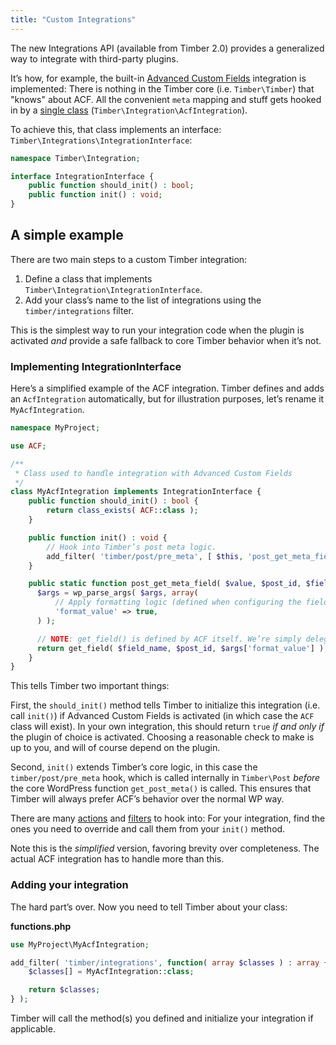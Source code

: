 ```yaml
---
title: "Custom Integrations"
---
```


The new Integrations API (available from Timber 2.0) provides a generalized way to integrate with third-party plugins.

It’s how, for example, the built-in [Advanced Custom Fields](/docs/v2/integrations/advanced-custom-fields/) integration is implemented: There is nothing in the Timber core (i.e. `Timber\Timber`) that "knows" about ACF. All the convenient `meta` mapping and stuff gets hooked in by a [single class](https://github.com/timber/timber/blob/2.x/lib/Integration/AcfIntegration.php) (`Timber\Integration\AcfIntegration`).

To achieve this, that class implements an interface: `Timber\Integrations\IntegrationInterface`:

```php
namespace Timber\Integration;

interface IntegrationInterface {
    public function should_init() : bool;
    public function init() : void;
}
```

## A simple example

There are two main steps to a custom Timber integration:

1. Define a class that implements `Timber\Integration\IntegrationInterface`.
2. Add your class’s name to the list of integrations using the `timber/integrations` filter.

This is the simplest way to run your integration code when the plugin is activated _and_ provide a safe fallback to core Timber behavior when it’s not.

### Implementing IntegrationInterface

Here’s a simplified example of the ACF integration. Timber defines and adds an `AcfIntegration` automatically, but for illustration purposes, let’s rename it `MyAcfIntegration`.

```php
namespace MyProject;

use ACF;

/**
 * Class used to handle integration with Advanced Custom Fields
 */
class MyAcfIntegration implements IntegrationInterface {
    public function should_init() : bool {
        return class_exists( ACF::class );
    }

    public function init() : void {
        // Hook into Timber’s post meta logic.
        add_filter( 'timber/post/pre_meta', [ $this, 'post_get_meta_field' ], 10, 5 );
    }

    public static function post_get_meta_field( $value, $post_id, $field_name, $post, $args ) {
      $args = wp_parse_args( $args, array(
          // Apply formatting logic (defined when configuring the field).
          'format_value' => true,
      ) );

      // NOTE: get_field() is defined by ACF itself. We’re simply delegating.
      return get_field( $field_name, $post_id, $args['format_value'] );
    }
}
```

This tells Timber two important things:

First, the `should_init()` method tells Timber to initialize this integration (i.e. call `init()`) if Advanced Custom Fields is activated (in which case the `ACF` class will exist). In your own integration, this should return `true` _if and only if_ the plugin of choice is activated. Choosing a reasonable check to make is up to you, and will of course depend on the plugin.

Second, `init()` extends Timber’s core logic, in this case the `timber/post/pre_meta` hook, which is called internally in `Timber\Post` _before_ the core WordPress function `get_post_meta()` is called. This ensures that Timber will always prefer ACF’s behavior over the normal WP way. 

There are many [actions](/docs/v2/hooks/actions) and [filters](/docs/v2/hooks/filters) to hook into: For your integration, find the ones you need to override and call them from your `init()` method.

Note this is the _simplified_ version, favoring brevity over completeness. The actual ACF integration has to handle more than this.

### Adding your integration

The hard part’s over. Now you need to tell Timber about your class:

**functions.php**

```php
use MyProject\MyAcfIntegration;

add_filter( 'timber/integrations', function( array $classes ) : array {
    $classes[] = MyAcfIntegration::class;

    return $classes;
} );
```

Timber will call the method(s) you defined and initialize your integration if applicable.
